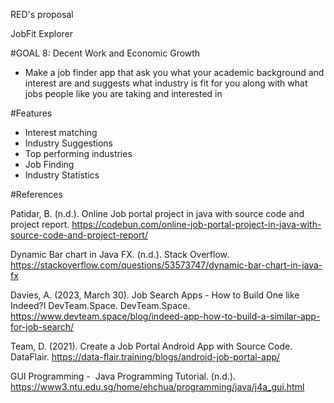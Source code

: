 RED's proposal 

JobFit Explorer 

#GOAL 8: Decent Work and Economic Growth

- Make a job finder app that ask you what your academic background and interest are and suggests what industry is fit for you along with what jobs people like you are taking and interested in

#Features
- Interest matching 
- Industry Suggestions 
- Top performing industries 
- Job Finding
- Industry Statistics

#References

Patidar, B. (n.d.). Online Job portal project in java with source code and project report. https://codebun.com/online-job-portal-project-in-java-with-source-code-and-project-report/

Dynamic Bar chart in Java FX. (n.d.). Stack Overflow. https://stackoverflow.com/questions/53573747/dynamic-bar-chart-in-java-fx

Davies, A. (2023, March 30). Job Search Apps - How to Build One like Indeed?I DevTeam.Space. DevTeam.Space. https://www.devteam.space/blog/indeed-app-how-to-build-a-similar-app-for-job-search/

Team, D. (2021). Create a Job Portal Android App with Source Code. DataFlair. https://data-flair.training/blogs/android-job-portal-app/

GUI Programming -  Java Programming Tutorial. (n.d.). https://www3.ntu.edu.sg/home/ehchua/programming/java/j4a_gui.html

